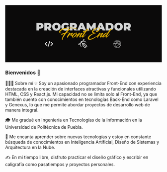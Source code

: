 <img alt="Night Coding" src="https://github.com/Bauch19/Bauch19/blob/d2c783c786dc7c34c1912cfab2742f7ec69cbf2f/Banner.png" align="center"/>

### Bienvenidos 👋

👨🏻‍💻  Sobre mí
💡  Soy un apasionado programador Front-End con experiencia destacada en la creación de interfaces atractivas y funcionales utilizando HTML, CSS y React.js. Mi capacidad no se limita solo al Front-End, ya que también cuento con conocimientos en tecnologías Back-End como Laravel y Genexus, lo que me permite abordar proyectos de desarrollo web de manera integral.

🎓  Me gradué en Ingeniería en Tecnologías de la Información en la Universidad de Politécnica de Puebla.

🌱  Me encanta aprender sobre nuevas tecnologías y estoy en constante búsqueda de conocimientos en Inteligencia Artificial, Diseño de Sistemas y Arquitectura en la Nube.

✍️  En mi tiempo libre, disfruto practicar el diseño gráfico y escribir en caligrafía como pasatiempos y proyectos personales.

<!--
**Bauch19/Bauch19** is a ✨ _special_ ✨ repository because its `README.md` (this file) appears on your GitHub profile.

Here are some ideas to get you started:

- 🔭 I’m currently working on ...
- 🌱 I’m currently learning ...
- 👯 I’m looking to collaborate on ...
- 🤔 I’m looking for help with ...
- 💬 Ask me about ...
- 📫 How to reach me: ...
- 😄 Pronouns: ...
- ⚡ Fun fact: ...
-->
